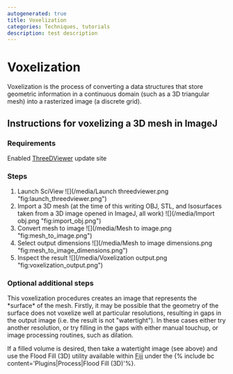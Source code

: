 ```yaml
---
autogenerated: true
title: Voxelization
categories: Techniques, tutorials
description: test description
---
```


Voxelization
============

Voxelization is the process of converting a data structures that store geometric information in a continuous domain (such as a 3D triangular mesh) into a rasterized image (a discrete grid).

Instructions for voxelizing a 3D mesh in ImageJ
-----------------------------------------------

### Requirements

Enabled [ThreeDViewer](/plugins/sciview) update site

### Steps

1.  Launch SciView ![](/media/Launch threedviewer.png "fig:launch_threedviewer.png")
2.  Import a 3D mesh (at the time of this writing OBJ, STL, and Isosurfaces taken from a 3D image opened in ImageJ, all work) ![](/media/Import obj.png "fig:import_obj.png")
3.  Convert mesh to image ![](/media/Mesh to image.png "fig:mesh_to_image.png")
4.  Select output dimensions ![](/media/Mesh to image dimensions.png "fig:mesh_to_image_dimensions.png")
5.  Inspect the result ![](/media/Voxelization output.png "fig:voxelization_output.png")

### Optional additional steps

This voxelization procedures creates an image that represents the \*surface\* of the mesh. Firstly, it may be possible that the geometry of the surface does not voxelize well at particular resolutions, resulting in gaps in the output image (i.e. the result is not "watertight"). In these cases either try another resolution, or try filling in the gaps with either manual touchup, or image processing routines, such as dilation.

If a filled volume is desired, then take a watertight image (see above) and use the Flood Fill (3D) utility available within [Fiji](/fiji) under the {% include bc content='Plugins|Process|Flood Fill (3D)'%}.
